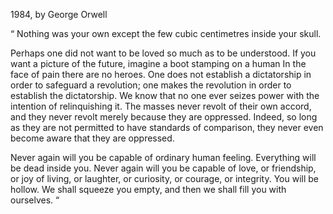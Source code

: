 ---
---
1984, by George Orwell

“
Nothing was your own except the few cubic centimetres inside your skull.

Perhaps one did not want to be loved so much as to be understood.
If you want a picture of the future, imagine a boot stamping on a human
In the face of pain there are no heroes.
One does not establish a dictatorship in order to safeguard a revolution; one makes the revolution in order to establish the dictatorship.
We know that no one ever seizes power with the intention of relinquishing it.
The masses never revolt of their own accord, and they never revolt merely because they are oppressed. Indeed, so long as they are not permitted to have standards of comparison, they never even become aware that they are oppressed.

Never again will you be capable of ordinary human feeling. Everything will be dead inside you. Never again will you be capable of love, or friendship, or joy of living, or laughter, or curiosity, or courage, or integrity. You will be hollow. We shall squeeze you empty, and then we shall fill you with ourselves.
“
